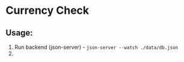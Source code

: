 # Currency Check

## Usage:

1. Run backend (json-server) - `json-server --watch ./data/db.json`
2. 